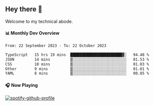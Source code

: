 ## Hey there 👋

Welcome to my technical abode.

#### 📊 Monthly Dev Overview
<!--START_SECTION:waka-->

```txt
From: 22 September 2023 - To: 22 October 2023

TypeScript   15 hrs 19 mins  ███████████████████████▓░   94.48 %
JSON         14 mins         ▒░░░░░░░░░░░░░░░░░░░░░░░░   01.53 %
CSS          10 mins         ▒░░░░░░░░░░░░░░░░░░░░░░░░   01.03 %
Other        9 mins          ▒░░░░░░░░░░░░░░░░░░░░░░░░   01.01 %
YAML         8 mins          ▒░░░░░░░░░░░░░░░░░░░░░░░░   00.85 %
```

<!--END_SECTION:waka-->

#### 🎧 Now Playing

[![spotify-github-profile](https://spotify-github-profile.vercel.app/api/view?uid=james2mid&cover_image=true&theme=natemoo-re)](https://open.spotify.com/user/james2mid?si=2b3baf2b09cb499e)
